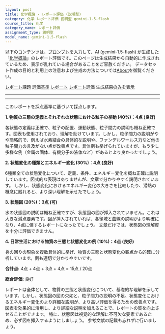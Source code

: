 ```yaml
---
layout: post
title: 化学概論 - レポート評価 (説明型)
category: 化学 レポート評価 説明型 gemini-1.5-flash
course_title: 化学
category_name: レポート評価
assignment_type: 説明型
model_name: gemini-1.5-flash
---
```


以下のコンテンツは、[プロンプト](https://github.com/takedatoshiyuki/synthetic_assignments/tree/main/generated/化学/gemini-1.5-flash/prompt_レポート評価-説明型.md)を入力して、AI (gemini-1.5-flash) が生成した「[化学概論](/contents/化学/)」のレポート評価です。このページは生成結果から自動的に作成されているため、表示が乱れている場合があることをご容赦ください。
データセット作成の目的と利用上の注意および生成の方法については[About](/About)を御覧ください。

[レポート課題](../レポート課題-説明型)
[評価基準](../評価基準-説明型)
[レポート](../レポート-説明型)
[レポート評価](../レポート評価-説明型)
[生成結果のみを表示](https://github.com/takedatoshiyuki/synthetic_assignments/tree/main/generated/化学/gemini-1.5-flash/レポート評価-説明型.md)
  

***
***
  
このレポートを採点基準に基づいて採点します。

**1. 物質の三態の定義とそれぞれの状態における粒子の挙動 (40%)：4点 (良好)**

各状態の定義は正確で、粒子の配置、運動状態、粒子間力の説明も概ね正確です。図表も使用されており、理解を助けています。しかし、粒子間力の説明がやや簡略的で、例えば水素結合の具体的な説明や、ファンデルワールス力など他の粒子間力の言及がない点が改善点です。具体例も挙げられていますが、もう少し多様な例（金属の固体、有機分子の液体など）があるとより良かったでしょう。


**2. 状態変化の種類とエネルギー変化 (30%)：4点 (良好)**

6種類全ての状態変化について、定義、条件、エネルギー変化を概ね正確に説明しています。図式的な表現はありませんが、文章で分かりやすく説明されています。  しかし、状態変化におけるエネルギー変化の大きさを比較したり、潜熱の概念に触れると、より深い理解を示せたでしょう。


**3. 状態図 (20%)：3点 (可)**

水の状態図の説明は概ね正確ですが、状態図の図が挿入されていません。これは大きな減点要素です。図が挿入されていれば、各領域と曲線の説明がより明確になり、4点に値するレポートになったでしょう。  文章だけでは、状態図の理解度を十分に評価できません。


**4. 日常生活における物質の三態と状態変化の例 (10%)：4点 (良好)**

身の回りの現象を複数具体的に挙げ、物質の三態と状態変化の観点から的確に分析しています。例も適切で分かりやすいです。


**合計点:** 4点 + 4点 + 3点 + 4点 = 15点 / 20点


**総合評価:** 良好

レポートは全体として、物質の三態と状態変化について、基礎的な理解を示しています。しかし、状態図の図の欠如と、粒子間力の説明の不足、状態変化におけるエネルギー変化のより詳細な説明が、より高い評価を得るための改善点です。  図表を効果的に活用し、より詳細な説明を加えることで、レポートの質を向上させることができます。  特に、状態図は視覚的な理解に不可欠な要素であるため、必ず図を挿入するようにしましょう。  参考文献の記載も忘れずに行いましょう。

